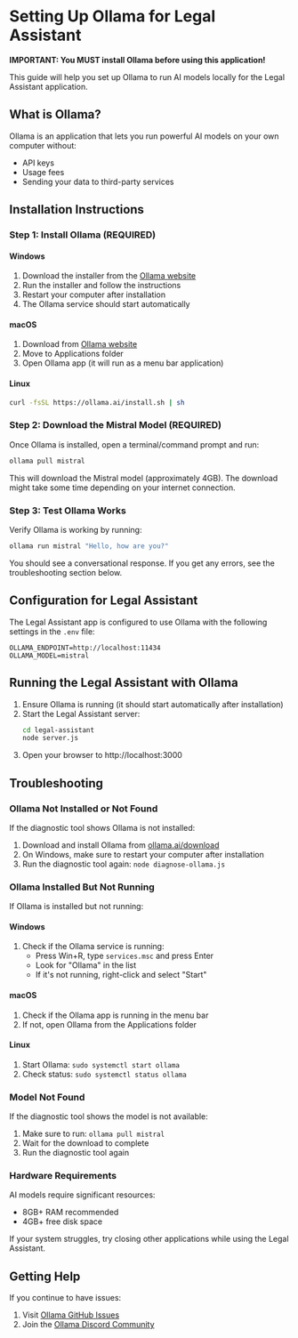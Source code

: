 # Setting Up Ollama for Legal Assistant

**IMPORTANT: You MUST install Ollama before using this application!**

This guide will help you set up Ollama to run AI models locally for the Legal Assistant application.

## What is Ollama?

Ollama is an application that lets you run powerful AI models on your own computer without:
- API keys
- Usage fees
- Sending your data to third-party services

## Installation Instructions

### Step 1: Install Ollama (REQUIRED)

#### Windows
1. Download the installer from the [Ollama website](https://ollama.ai/download)
2. Run the installer and follow the instructions
3. Restart your computer after installation
4. The Ollama service should start automatically

#### macOS
1. Download from [Ollama website](https://ollama.ai/download)
2. Move to Applications folder
3. Open Ollama app (it will run as a menu bar application)

#### Linux
```bash
curl -fsSL https://ollama.ai/install.sh | sh
```

### Step 2: Download the Mistral Model (REQUIRED)

Once Ollama is installed, open a terminal/command prompt and run:

```bash
ollama pull mistral
```

This will download the Mistral model (approximately 4GB). The download might take some time depending on your internet connection.

### Step 3: Test Ollama Works

Verify Ollama is working by running:

```bash
ollama run mistral "Hello, how are you?"
```

You should see a conversational response. If you get any errors, see the troubleshooting section below.

## Configuration for Legal Assistant

The Legal Assistant app is configured to use Ollama with the following settings in the `.env` file:

```
OLLAMA_ENDPOINT=http://localhost:11434
OLLAMA_MODEL=mistral
```

## Running the Legal Assistant with Ollama

1. Ensure Ollama is running (it should start automatically after installation)
2. Start the Legal Assistant server:
   ```bash
   cd legal-assistant
   node server.js
   ```
3. Open your browser to http://localhost:3000

## Troubleshooting

### Ollama Not Installed or Not Found
If the diagnostic tool shows Ollama is not installed:
1. Download and install Ollama from [ollama.ai/download](https://ollama.ai/download)
2. On Windows, make sure to restart your computer after installation
3. Run the diagnostic tool again: `node diagnose-ollama.js`

### Ollama Installed But Not Running
If Ollama is installed but not running:

#### Windows
1. Check if the Ollama service is running:
   - Press Win+R, type `services.msc` and press Enter
   - Look for "Ollama" in the list
   - If it's not running, right-click and select "Start"

#### macOS
1. Check if the Ollama app is running in the menu bar
2. If not, open Ollama from the Applications folder

#### Linux
1. Start Ollama: `sudo systemctl start ollama`
2. Check status: `sudo systemctl status ollama`

### Model Not Found
If the diagnostic tool shows the model is not available:
1. Make sure to run: `ollama pull mistral`
2. Wait for the download to complete
3. Run the diagnostic tool again

### Hardware Requirements

AI models require significant resources:
- 8GB+ RAM recommended
- 4GB+ free disk space

If your system struggles, try closing other applications while using the Legal Assistant.

## Getting Help

If you continue to have issues:
1. Visit [Ollama GitHub Issues](https://github.com/ollama/ollama/issues)
2. Join the [Ollama Discord Community](https://discord.gg/ollama) 
